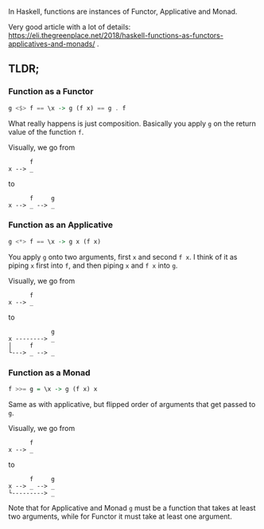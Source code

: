 In Haskell, functions are instances of Functor, Applicative and Monad.

Very good article with a lot of details: https://eli.thegreenplace.net/2018/haskell-functions-as-functors-applicatives-and-monads/ .

## TLDR;

### Function as a Functor

```hs
g <$> f == \x -> g (f x) == g . f
```

What really happens is just composition. Basically you apply `g` on the return value of the function `f`.

Visually, we go from
```
      f
x --> _
```
to
```
      f     g
x --> _ --> _
```


### Function as an Applicative

```hs
g <*> f == \x -> g x (f x)
```

You apply `g` onto two arguments, first `x` and second `f x`.
I think of it as piping `x` first into `f`, and then piping `x` and `f x` into `g`. 

Visually, we go from
```
      f
x --> _
```
to
```
            g
x --------> _
│     f
└---> _ --> _
```

### Function as a Monad

```hs
f >>= g = \x -> g (f x) x
```

Same as with applicative, but flipped order of arguments that get passed to `g`.

Visually, we go from
```
      f
x --> _
```
to
```
      f     g
x --> _ --> _
└---------> _
```

Note that for Applicative and Monad `g` must be a function that takes at least two arguments, while for Functor it must take at least one argument.
